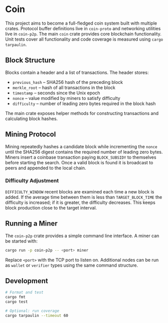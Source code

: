 # Coin

This project aims to become a full-fledged coin system built with multiple crates. Protocol buffer definitions live in `coin-proto` and networking utilities live in `coin-p2p`. The main `coin` crate provides core blockchain functionality. Unit tests cover all functionality and code coverage is measured using `cargo tarpaulin`.

## Block Structure

Blocks contain a header and a list of transactions. The header stores:

- `previous_hash` – SHA256 hash of the preceding block
- `merkle_root` – hash of all transactions in the block
- `timestamp` – seconds since the Unix epoch
- `nonce` – value modified by miners to satisfy difficulty
- `difficulty` – number of leading zero bytes required in the block hash

The main crate exposes helper methods for constructing transactions and
calculating block hashes.

## Mining Protocol

Mining repeatedly hashes a candidate block while incrementing the `nonce`
until the SHA256 digest contains the required number of leading zero bytes.
Miners insert a coinbase transaction paying `BLOCK_SUBSIDY` to themselves
before starting the search. Once a valid block is found it is broadcast to
peers and appended to the local chain.

### Difficulty Adjustment

`DIFFICULTY_WINDOW` recent blocks are examined each time a new block is added.
If the average time between them is less than `TARGET_BLOCK_TIME` the
difficulty is increased; if it is greater, the difficulty decreases. This keeps
block production close to the target interval.

## Running a Miner

The `coin-p2p` crate provides a simple command line interface. A miner can be
started with:

```bash
cargo run -p coin-p2p -- <port> miner
```

Replace `<port>` with the TCP port to listen on. Additional nodes can be run as
`wallet` or `verifier` types using the same command structure.

## Development

```bash
# Format and test
cargo fmt
cargo test

# Optional: run coverage
cargo tarpaulin --timeout 60
```
